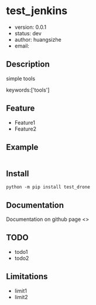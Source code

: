 # test_jenkins

+ version: 0.0.1
+ status: dev
+ author: huangsizhe
+ email: 

## Description

simple tools

keywords:['tools']

## Feature

+ Feature1
+ Feature2

## Example

```python
```

## Install

`python -m pip install test_drone`

## Documentation

Documentation on github page <>

## TODO

+ todo1
+ todo2

## Limitations

+ limit1
+ limit2